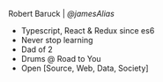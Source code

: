 
Robert Baruck | <em>@jamesAlias</em>

<v-clicks>

- Typescript, React & Redux since es6
- Never stop learning
- Dad of 2
- Drums @ Road to You
- Open [Source, Web, Data, Society]

</v-clicks>
